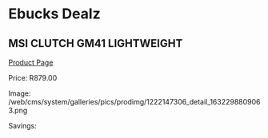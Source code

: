 
# Ebucks Dealz
## MSI CLUTCH GM41 LIGHTWEIGHT
[Product Page](https://www.ebucks.com/web/shop/productSelected.do?prodId=1222147306&catId=365757697)

Price: R879.00

Image: /web/cms/system/galleries/pics/prodimg/1222147306_detail_1632298809063.png

Savings: 


	